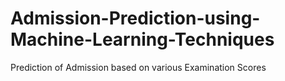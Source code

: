 # Admission-Prediction-using-Machine-Learning-Techniques
Prediction of Admission based on various Examination Scores
